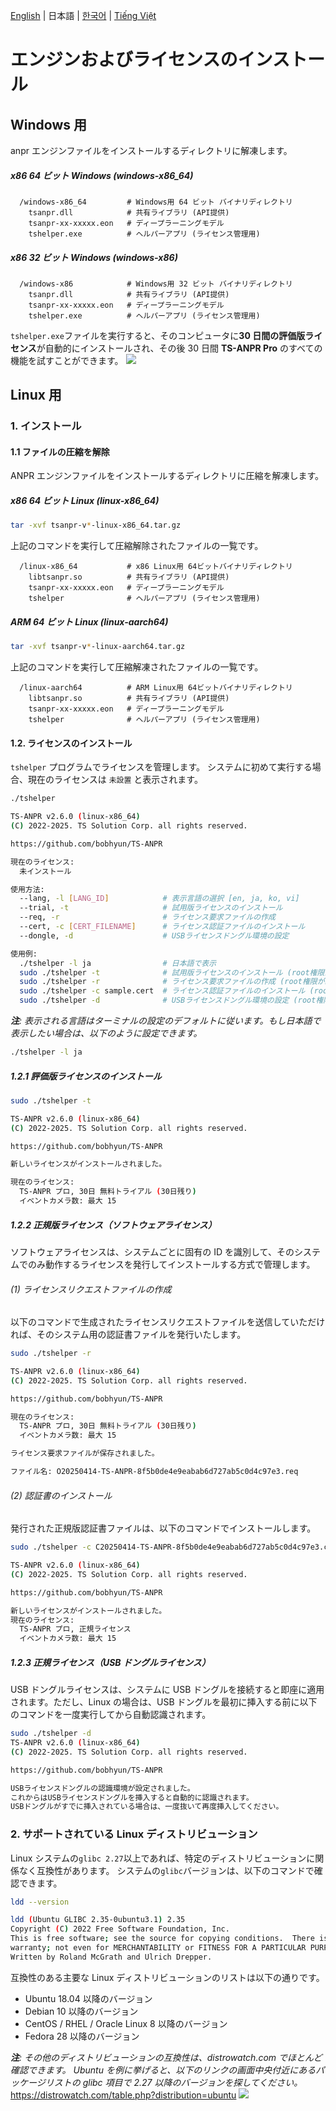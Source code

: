 [English](../../Usage.md) | 日本語 | [한국어](../ko-KR/Usage.md) | [Tiếng Việt](../vi-VN/Usage.md)

# エンジンおよびライセンスのインストール

## Windows 用

anpr エンジンファイルをインストールするディレクトリに解凍します。

##### x86 64 ビット Windows (windows-x86_64)

```
  /windows-x86_64         # Windows用 64 ビット バイナリディレクトリ
    tsanpr.dll            # 共有ライブラリ (API提供)
    tsanpr-xx-xxxxx.eon   # ディープラーニングモデル
    tshelper.exe          # ヘルパーアプリ (ライセンス管理用)
```

##### x86 32 ビット Windows (windows-x86)

```
  /windows-x86            # Windows用 32 ビット バイナリディレクトリ
    tsanpr.dll            # 共有ライブラリ (API提供)
    tsanpr-xx-xxxxx.eon   # ディープラーニングモデル
    tshelper.exe          # ヘルパーアプリ (ライセンス管理用)
```

`tshelper.exe`ファイルを実行すると、そのコンピュータに**30 日間の評価版ライセンス**が自動的にインストールされ、その後 30 日間 **TS-ANPR Pro** のすべての機能を試すことができます。
![](../../img/ja-JP/trialLicense.png)

## Linux 用

### 1. インストール

#### 1.1 ファイルの圧縮を解除

ANPR エンジンファイルをインストールするディレクトリに圧縮を解凍します。

##### x86 64 ビット Linux (linux-x86_64)

```sh
tar -xvf tsanpr-v*-linux-x86_64.tar.gz
```

上記のコマンドを実行して圧縮解除されたファイルの一覧です。

```
  /linux-x86_64           # x86 Linux用 64ビットバイナリディレクトリ
    libtsanpr.so          # 共有ライブラリ (API提供)
    tsanpr-xx-xxxxx.eon   # ディープラーニングモデル
    tshelper              # ヘルパーアプリ (ライセンス管理用)
```

##### ARM 64 ビット Linux (linux-aarch64)

```sh
tar -xvf tsanpr-v*-linux-aarch64.tar.gz
```

上記のコマンドを実行して圧縮解凍されたファイルの一覧です。

```
  /linux-aarch64          # ARM Linux用 64ビットバイナリディレクトリ
    libtsanpr.so          # 共有ライブラリ (API提供)
    tsanpr-xx-xxxxx.eon   # ディープラーニングモデル
    tshelper              # ヘルパーアプリ (ライセンス管理用)
```

#### 1.2. ライセンスのインストール

`tshelper` プログラムでライセンスを管理します。
システムに初めて実行する場合、現在のライセンスは `未設置` と表示されます。

```sh
./tshelper

TS-ANPR v2.6.0 (linux-x86_64)
(C) 2022-2025. TS Solution Corp. all rights reserved.

https://github.com/bobhyun/TS-ANPR

現在のライセンス:
  未インストール

使用方法:
  --lang, -l [LANG_ID]            # 表示言語の選択 [en, ja, ko, vi]
  --trial, -t                     # 試用版ライセンスのインストール
  --req, -r                       # ライセンス要求ファイルの作成
  --cert, -c [CERT_FILENAME]      # ライセンス認証ファイルのインストール
  --dongle, -d                    # USBライセンスドングル環境の設定

使用例:
  ./tshelper -l ja                # 日本語で表示
  sudo ./tshelper -t              # 試用版ライセンスのインストール (root権限が必要です)
  sudo ./tshelper -r              # ライセンス要求ファイルの作成 (root権限が必要です)
  sudo ./tshelper -c sample.cert  # ライセンス認証ファイルのインストール (root権限が必要です)
  sudo ./tshelper -d              # USBライセンスドングル環境の設定 (root権限が必要です)
```

_**注**: 表示される言語はターミナルの設定のデフォルトに従います。もし日本語で表示したい場合は、以下のように設定できます。_

```sh
./tshelper -l ja
```

##### 1.2.1 評価版ライセンスのインストール

```sh
sudo ./tshelper -t

TS-ANPR v2.6.0 (linux-x86_64)
(C) 2022-2025. TS Solution Corp. all rights reserved.

https://github.com/bobhyun/TS-ANPR

新しいライセンスがインストールされました。

現在のライセンス:
  TS-ANPR プロ, 30日 無料トライアル (30日残り)
  イベントカメラ数: 最大 15
```

##### 1.2.2 正規版ライセンス（ソフトウェアライセンス）

ソフトウェアライセンスは、システムごとに固有の ID を識別して、そのシステムでのみ動作するライセンスを発行してインストールする方式で管理します。

###### (1) ライセンスリクエストファイルの作成

以下のコマンドで生成されたライセンスリクエストファイルを送信していただければ、そのシステム用の認証書ファイルを発行いたします。

```sh
sudo ./tshelper -r

TS-ANPR v2.6.0 (linux-x86_64)
(C) 2022-2025. TS Solution Corp. all rights reserved.

https://github.com/bobhyun/TS-ANPR

現在のライセンス:
  TS-ANPR プロ, 30日 無料トライアル (30日残り)
  イベントカメラ数: 最大 15

ライセンス要求ファイルが保存されました。

ファイル名: O20250414-TS-ANPR-8f5b0de4e9eabab6d727ab5c0d4c97e3.req
```

###### (2) 認証書のインストール

発行された正規版認証書ファイルは、以下のコマンドでインストールします。

```sh
sudo ./tshelper -c C20250414-TS-ANPR-8f5b0de4e9eabab6d727ab5c0d4c97e3.cert

TS-ANPR v2.6.0 (linux-x86_64)
(C) 2022-2025. TS Solution Corp. all rights reserved.

https://github.com/bobhyun/TS-ANPR

新しいライセンスがインストールされました。
現在のライセンス:
  TS-ANPR プロ, 正規ライセンス
  イベントカメラ数: 最大 15
```

##### 1.2.3 正規ライセンス（USB ドングルライセンス）

USB ドングルライセンスは、システムに USB ドングルを接続すると即座に適用されます。ただし、Linux の場合は、USB ドングルを最初に挿入する前に以下のコマンドを一度実行してから自動認識されます。

```sh
sudo ./tshelper -d
TS-ANPR v2.6.0 (linux-x86_64)
(C) 2022-2025. TS Solution Corp. all rights reserved.

https://github.com/bobhyun/TS-ANPR

USBライセンスドングルの認識環境が設定されました。
これからはUSBライセンスドングルを挿入すると自動的に認識されます。
USBドングルがすでに挿入されている場合は、一度抜いて再度挿入してください。
```

### 2. サポートされている Linux ディストリビューション

Linux システムの`glibc 2.27`以上であれば、特定のディストリビューションに関係なく互換性があります。
システムの`glibc`バージョンは、以下のコマンドで確認できます。

```sh
ldd --version

ldd (Ubuntu GLIBC 2.35-0ubuntu3.1) 2.35
Copyright (C) 2022 Free Software Foundation, Inc.
This is free software; see the source for copying conditions.  There is NO
warranty; not even for MERCHANTABILITY or FITNESS FOR A PARTICULAR PURPOSE.
Written by Roland McGrath and Ulrich Drepper.
```

互換性のある主要な Linux ディストリビューションのリストは以下の通りです。

- Ubuntu 18.04 以降のバージョン
- Debian 10 以降のバージョン
- CentOS / RHEL / Oracle Linux 8 以降のバージョン
- Fedora 28 以降のバージョン

_**注**: その他のディストリビューションの互換性は、distrowatch.com でほとんど確認できます。
Ubuntu を例に挙げると、以下のリンクの画面中央付近にあるパッケージリストの glibc 項目で 2.27 以降のバージョンを探してください。_
https://distrowatch.com/table.php?distribution=ubuntu
![](../../img/ubuntu.png)
